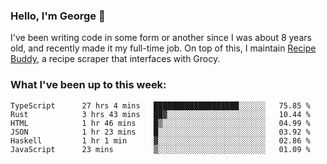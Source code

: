 ### Hello, I'm George 👋

I've been writing code in some form or another since I was about 8 years old, and recently made it my full-time job. On top of this, I maintain [Recipe Buddy](https://github.com/georgegebbett/recipe-buddy), a recipe scraper that interfaces with Grocy.  

<!--
**georgegebbett/georgegebbett** is a ✨ _special_ ✨ repository because its `README.md` (this file) appears on your GitHub profile.

Here are some ideas to get you started:

- 🔭 I’m currently working on ...
- 🌱 I’m currently learning ...
- 👯 I’m looking to collaborate on ...
- 🤔 I’m looking for help with ...
- 💬 Ask me about ...
- 📫 How to reach me: ...
- 😄 Pronouns: ...
- ⚡ Fun fact: ...
-->

### What I've been up to this week:
<!--START_SECTION:waka-->

```text
TypeScript      27 hrs 4 mins   ███████████████████░░░░░░   75.85 %
Rust            3 hrs 43 mins   ██▓░░░░░░░░░░░░░░░░░░░░░░   10.44 %
HTML            1 hr 46 mins    █▒░░░░░░░░░░░░░░░░░░░░░░░   04.99 %
JSON            1 hr 23 mins    █░░░░░░░░░░░░░░░░░░░░░░░░   03.92 %
Haskell         1 hr 1 min      ▓░░░░░░░░░░░░░░░░░░░░░░░░   02.86 %
JavaScript      23 mins         ▒░░░░░░░░░░░░░░░░░░░░░░░░   01.09 %
```

<!--END_SECTION:waka-->

